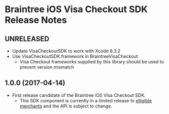 # Braintree iOS Visa Checkout SDK Release Notes

## UNRELEASED

* Update VisaCheckoutSDK to work with Xcode 8.3.2
* Use VisaCheckoutSDK.framework in BraintreeVisaCheckout
  * Visa Checkout frameworks supplied by this library should be used to prevent version mismatch

## 1.0.0 (2017-04-14)

* First release candidate of the Braintree iOS Visa Checkout SDK.
  * This SDK component is currently in a limited release to [elligible merchants](https://articles.braintreepayments.com/guides/payment-methods/visa-checkout#limited-release-eligibility) and the API is subject to change.
